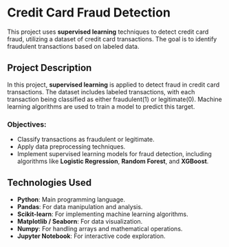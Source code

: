 # Credit Card Fraud Detection

This project uses **supervised learning** techniques to detect credit card fraud, utilizing a dataset of credit card transactions. The goal is to identify fraudulent transactions based on labeled data.

## Project Description

In this project, **supervised learning** is applied to detect fraud in credit card transactions. The dataset includes labeled transactions, with each transaction being classified as either fraudulent(1) or legitimate(0). Machine learning algorithms are used to train a model to predict this target.

### Objectives:
- Classify transactions as fraudulent or legitimate.
- Apply data preprocessing techniques.
- Implement supervised learning models for fraud detection, including algorithms like **Logistic Regression**, **Random Forest**, and **XGBoost**.

## Technologies Used

- **Python**: Main programming language.
- **Pandas**: For data manipulation and analysis.
- **Scikit-learn**: For implementing machine learning algorithms.
- **Matplotlib / Seaborn**: For data visualization.
- **Numpy**: For handling arrays and mathematical operations.
- **Jupyter Notebook**: For interactive code exploration.